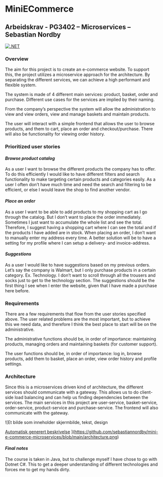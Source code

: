 # MiniECommerce
## Arbeidskrav - PG3402 – Microservices – Sebastian Nordby

[![.NET](https://github.com/sebastiannordby/mini-e-commerce-microservices/actions/workflows/dotnet.yml/badge.svg)](https://github.com/sebastiannordby/mini-e-commerce-microservices/actions/workflows/dotnet.yml)

### Overview
The aim for this project is to create an e-commerce website. To support this, the project utilizes a microservice approach for the architecture. By separating the different services, we can achieve a high performant and flexible system. 

The system is made of 4 different main services: product, basket, order and purchase. Different use cases for the services are implied by their naming. 

From the company’s perspective the system will allow the administration to view and view orders, view and manage baskets and maintain products. 

The user will interact with a simple frontend that allows the user to browse products, and them to cart, place an order and checkout/purchase. There will also be functionality for viewing order history. 
### Prioritized user stories
#### *Browse product catalog*
As a user I want to browse the different products the company has to offer. To do this efficiently I would like to have different filters and search functionality to make targeting certain products and categories easily. As a user I often don’t have much time and need the search and filtering to be efficient, or else I would leave the shop to find another vendor.
#### *Place an order*
As a user I want to be able to add products to my shopping cart as I go through the catalog. But I don’t want to place the order immediately. Sometimes I just want to accumulate the whole list and see the total. Therefore, I suggest having a shopping cart where I can see the total and if the products I have added are in stock. When placing an order, I don’t want to manually enter my address every time. A better solution will be to have a setting for my profile where I can setup a delivery- and invoice-address. 
#### *Suggestions*
As a user I would like to have suggestions based on my previous orders. Let’s say the company is Walmart, but I only purchase products in a certain category. Ex. Technology. I don’t want to scroll through all the trousers and socks just to get to the technology section. The suggestions should be the first thing I see when I enter the website, given that I have made a purchase here before.
### Requirements
There are a few requirements that flow from the user stories specified above. The user related problems are the most important, but to achieve this we need data, and therefore I think the best place to start will be on the administrative. 

The administrative functions should be, in order of importance: maintaining products, managing orders and maintaining baskets (for customer support).

The user functions should be, in order of importance: log in, browse products, add them to basket, place an order, view order history and profile settings.
### Architecture
Since this is a microservices driven kind of architecture, the different services should communicate with a gateway. This allows us to do client-side load balancing and can help us finding dependencies between the services. The main services in this project are user-service, basket-service, order-service, product-service and purchase-service. The frontend will also communicate with the gateway. 

![Et bilde som inneholder skjermbilde, tekst, design

[Automatisk generert beskrivelse](architecture.png)
](https://github.com/sebastiannordby/mini-e-commerce-microservices/blob/main/architecture.png)
#### *Final notes*
The course is taken in Java, but to challenge myself I have chose to go with Dotnet C#. This to get a deeper understanding of different technologies and forces me to get my hands dirty. 
